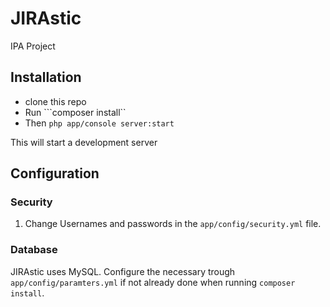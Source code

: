 # JIRAstic
IPA Project

## Installation

- clone this repo
- Run ```composer install``
- Then ```php app/console server:start```

This will start a development server

## Configuration

### Security

1. Change Usernames and passwords in the ```app/config/security.yml``` file.

### Database

JIRAstic uses MySQL. Configure the necessary trough ```app/config/paramters.yml``` if not already done when running ```composer install```.
